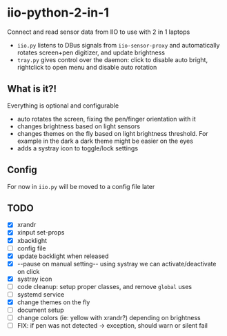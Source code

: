 # iio-python-2-in-1
Connect and read sensor data from IIO to use with 2 in 1 laptops

- `iio.py` listens to DBus signals from `iio-sensor-proxy` and automatically rotates screen+pen digitizer, and update brightness
- `tray.py` gives control over the daemon: click to disable auto bright, rightclick to open menu and disable auto rotation

## What is it?!
Everything is optional and configurable
- auto rotates the screen, fixing the pen/finger orientation with it
- changes brightness based on light sensors
- changes themes on the fly based on light brightness threshold. For example in
  the dark a dark theme might be easier on the eyes
- adds a systray icon to toggle/lock settings

## Config

For now in `iio.py` will be moved to a config file later

## TODO

- [X] xrandr
- [X] xinput set-props
- [X] xbacklight
- [ ] config file
- [X] update backlight when released
- [X] --pause on manual setting-- using systray we can activate/deactivate on click
- [X] systray icon
- [ ] code cleanup: setup proper classes, and remove `global` uses
- [ ] systemd service
- [X] change themes on the fly
- [ ] document setup
- [ ] change colors (ie: yellow with xrandr?) depending on brightness
- [ ] FIX: if pen was not detected -> exception, should warn or silent fail

